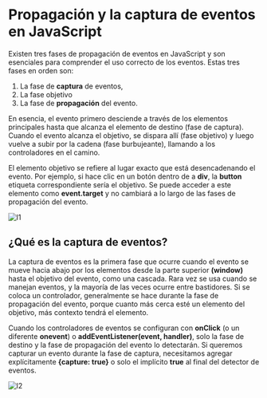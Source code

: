# Propagación y la captura de eventos en JavaScript

Existen tres fases de propagación de eventos en JavaScript y son esenciales para comprender el uso correcto de los eventos.
Estas tres fases en orden son:

1. La fase de **captura** de eventos, 
2. La fase objetivo  
3. La fase de **propagación** del evento.

En esencia, el evento primero desciende a través de los elementos principales hasta que alcanza el elemento de destino (fase de captura). Cuando el evento alcanza el objetivo, se dispara allí (fase objetivo) y luego vuelve a subir por la cadena (fase burbujeante), llamando a los controladores en el camino. 

El elemento objetivo se refiere al lugar exacto que está desencadenando el evento. Por ejemplo, si hace clic en un botón dentro de a **div**, la **button** etiqueta correspondiente sería el objetivo. Se puede acceder a este elemento como **event.target** y no cambiará a lo largo de las fases de propagación del evento.

![I1](C:\Users\luiis\Pictures\dd.png)

## ¿Qué es la captura de eventos?

La captura de eventos es la primera fase que ocurre cuando el evento se mueve hacia abajo por los elementos desde la parte superior **(window)** hasta el objetivo del evento, como una cascada. Rara vez se usa cuando se manejan eventos, y la mayoría de las veces ocurre entre bastidores. Si se coloca un controlador, generalmente se hace durante la fase de propagación del evento, porque cuanto más cerca esté un elemento del objetivo, más contexto tendrá el elemento.

Cuando los controladores de eventos se configuran con **onClick** (o un diferente **onevent**) o **addEventListener(event, handler)**, solo la fase de destino y la fase de propagación del evento lo detectarán. Si queremos capturar un evento durante la fase de captura, necesitamos agregar explícitamente **{capture: true}** o solo el implícito **true** al final del detector de eventos.

![I2](https://i.gyazo.com/9713a0c301ea0704c31dd7561b281fb9.png)